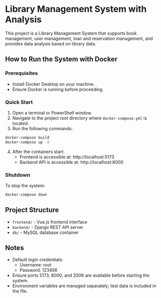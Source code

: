 # Library Management System with Analysis

This project is a Library Management System that supports book management, user management, loan and reservation management, and provides data analysis based on library data.

## How to Run the System with Docker

### Prerequisites

- Install Docker Desktop on your machine.
- Ensure Docker is running before proceeding.

### Quick Start

1. Open a terminal or PowerShell window.
2. Navigate to the project root directory where `docker-compose.yml` is located.
3. Run the following commands:

```bash
docker-compose build
docker-compose up -d
```

4. After the containers start:
   - Frontend is accessible at: http://localhost:5173
   - Backend API is accessible at: http://localhost:8000

### Shutdown

To stop the system:

```bash
docker-compose down
```

## Project Structure

- `frontend/` - Vue.js frontend interface
- `backend/` - Django REST API server
- `db/` - MySQL database container

## Notes

- Default login credentials:
  - Username: root
  - Password: 123456
- Ensure ports 5173, 8000, and 3306 are available before starting the system.
- Environment variables are managed separately; test data is included in the file.
